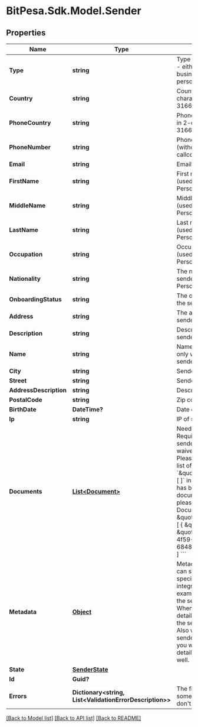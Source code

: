 # BitPesa.Sdk.Model.Sender
## Properties

Name | Type | Description | Notes
------------ | ------------- | ------------- | -------------
**Type** | **string** | Type of sender to create - either person or business (defaults to person)  | [optional] 
**Country** | **string** | Country of sender in 2-character alpha ISO 3166-2 country format | 
**PhoneCountry** | **string** | Phone country of sender in 2-character alpha ISO 3166-2 country format | 
**PhoneNumber** | **string** | Phone number of sender (without country callcode) | [optional] 
**Email** | **string** | Email of sender | 
**FirstName** | **string** | First name of sender (used only with a Personal sender) | [optional] 
**MiddleName** | **string** | Middle name of sender (used only with a Personal sender) | [optional] 
**LastName** | **string** | Last name of sender (used only with a Personal sender) | [optional] 
**Occupation** | **string** | Occupation of sender (used only with a Personal sender) | [optional] 
**Nationality** | **string** | The nationality of the sender (used only with a Personal sender) | [optional] 
**OnboardingStatus** | **string** | The onboarding status of the sender | [optional] 
**Address** | **string** | The address of the sender | [optional] 
**Description** | **string** | Description of the sender | [optional] 
**Name** | **string** | Name of sender (used only with a Business sender) | [optional] 
**City** | **string** | Sender&#39;s city | 
**Street** | **string** | Sender&#39;s street | 
**AddressDescription** | **string** | Description of address | [optional] 
**PostalCode** | **string** | Zip code of sender | 
**BirthDate** | **DateTime?** | Date of birth of sender | [optional] 
**Ip** | **string** | IP of sender | 
**Documents** | [**List&lt;Document&gt;**](Document.md) | Needed for KYC checks. Required to approve the sender unless KYC is waived for your account. Please send us an empty list of documents: &#x60;\&quot;documents\&quot;: [ ]&#x60; in the request if KYC has been waived.  If the documents already exist, please send the Document ID eg. &#x60;&#x60;&#x60;JSON \&quot;documents\&quot;: [   {     \&quot;id\&quot;: \&quot;b6648ba3-1c7b-4f59-8580-684899c84a07\&quot;   } ] &#x60;&#x60;&#x60; | 
**Metadata** | [**Object**](.md) | Metadata of sender. You can store any detail specific to your integration here (for example the local ID of the sender on your end). When requesting sender details you will receive the sent metadata back. Also when sending sender related webhooks you will receive the details stored here as well. | [optional] 
**State** | [**SenderState**](SenderState.md) |  | [optional] 
**Id** | **Guid?** |  | [optional] 
**Errors** | **Dictionary&lt;string, List&lt;ValidationErrorDescription&gt;&gt;** | The fields that have some problems and don&#39;t pass validation | [optional] 

[[Back to Model list]](../README.md#documentation-for-models) [[Back to API list]](../README.md#documentation-for-api-endpoints) [[Back to README]](../README.md)

